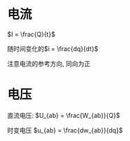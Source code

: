 # 电流

$I = \frac{Q}{t}$

随时间变化的$i = \frac{dq}{dt}$ 

注意电流的参考方向, 同向为正

# 电压

直流电压:            $U_{ab} = \frac{W_{ab}}{Q}$

时变电压             $u_{ab} = \frac{dw_{ab}}{dq}$

